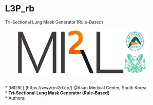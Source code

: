 # L3P_rb
Tri-Sectional Lung Mask Generator (Rule-Based)


<p align="center"><img src='./MI2RL_logo.png' width="440" height="150"></p>

<br>
* [MI2RL] (https://www.mi2rl.co/) @Asan Medical Center, South Korea
<br>
* <b> Tri-Sectional Lung Mask Generator (Rule-Based) </b>
<br>
* Authors: 
